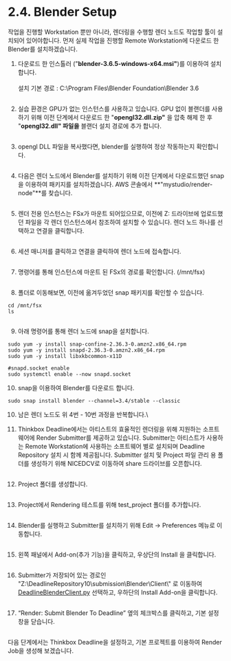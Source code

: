 # 2.4. Blender Setup

작업을 진행할 Workstation 뿐만 아니라, 렌더링을 수행할 렌더 노드도 작업할 툴이 설치되어 있어야합니다. 먼저 실제 작업을 진행할 Remote Workstation에 다운로드 한 Blender를 설치하겠습니다.



1. 다운로드 한 인스톨러 ("**blender-3.6.5-windows-x64.msi"**)를 이용하여 설치합니다.\
   \
   설치 기본 경로 : C:\Program Files\Blender Foundation\Blender 3.6

<figure><img src="../.gitbook/assets/image (1) (1) (1) (1).png" alt=""><figcaption></figcaption></figure>

2. 실습 환경은 GPU가 없는 인스턴스를 사용하고 있습니다. GPU 없이 블랜더를 사용하기 위해 이전 단계에서 다운로드 한 "**opengl32.dll.zip"** 을 압축 해제 한 후 "**opengl32.dll" 파일을** 블랜더 설치 경로에 추가 합니다.

<figure><img src="../.gitbook/assets/image (2) (1) (1).png" alt=""><figcaption></figcaption></figure>

3. opengl DLL 파일을 복사했다면, blender를 실행하여 정상 작동하는지 확인합니다.

<figure><img src="../.gitbook/assets/image (3) (1).png" alt=""><figcaption></figcaption></figure>

4. 다음은 렌더 노드에서 Blender를 설치하기 위해 이전 단계에서 다운로드했던 snap을 이용하여 패키지를 설치하겠습니다. AWS 콘솔에서 **"mystudio/render-node"**를 찾습니다.

<figure><img src="../.gitbook/assets/image (4) (1).png" alt=""><figcaption></figcaption></figure>

5. 렌더 전용 인스턴스는 FSx가 마운트 되어있으므로, 이전에 Z: 드라이브에 업로드했던 파일을 각 렌더 인스턴스에서 참조하여 설치할 수 있습니다. 렌더 노드 하나를 선택하고 연결을 클릭합니다.

<figure><img src="../.gitbook/assets/image (5) (1).png" alt=""><figcaption></figcaption></figure>

6. 세션 매니저를 클릭하고 연결을 클릭하여 렌더 노드에 접속합니다.

<figure><img src="../.gitbook/assets/image (6) (1).png" alt=""><figcaption></figcaption></figure>

7. 명령어를 통해 인스턴스에 마운트 된 FSx의 경로를 확인합니다. (/mnt/fsx)

<figure><img src="../.gitbook/assets/image (8) (1).png" alt=""><figcaption></figcaption></figure>

8. 폴더로 이동해보면, 이전에 옮겨두었던 snap 패키지를 확인할 수 있습니다.

```
cd /mnt/fsx
ls
```

<figure><img src="../.gitbook/assets/image (9) (1).png" alt=""><figcaption></figcaption></figure>

9. 아래 명령어를 통해 렌더 노드에 snap을 설치합니다.

```
sudo yum -y install snap-confine-2.36.3-0.amzn2.x86_64.rpm
sudo yum -y install snapd-2.36.3-0.amzn2.x86_64.rpm
sudo yum -y install libxkbcommon-x11D

#snapd.socket enable
sudo systemctl enable --now snapd.socket
```

10. snap을 이용하여 Blender를 다운로드 합니다.

```
sudo snap install blender --channel=3.4/stable --classic
```

10. 남은 렌더 노드도 위 4번 - 10번 과정을 반복합니다.\

11. Thinkbox Deadline에서는 아티스트의 효율적인 렌더링을 위해 지원하는 소프트웨어에 Render Submitter를 제공하고 있습니다. Submitter는 아티스트가 사용하는 Remote Workstation에 사용하는 소프트웨어 별로 설치되며 Deadline Repository 설치 시 함께 제공됩니다. Submitter 설치 및 Project 파일 관리 용 폴더를 생성하기 위해 NICEDCV로 이동하여 share 드라이브를 오픈합니다.

<figure><img src="../.gitbook/assets/image (10) (1).png" alt=""><figcaption></figcaption></figure>

12. Project 폴더를 생성합니다.

<figure><img src="../.gitbook/assets/image (11) (1).png" alt=""><figcaption></figcaption></figure>

13. Project에서 Rendering 테스트를 위해 test\_project 폴더를 추가합니다.

<figure><img src="../.gitbook/assets/image (12).png" alt=""><figcaption></figcaption></figure>

14. Blender를 실행하고 Submitter를 설치하기 위해 Edit -> Preferences 메뉴로 이동합니다.

<figure><img src="../.gitbook/assets/image (13).png" alt=""><figcaption></figcaption></figure>

15. 왼쪽 패널에서 Add-on(추가 기능)을 클릭하고, 우상단의 Install 을 클릭합니다.

<figure><img src="../.gitbook/assets/image (14).png" alt=""><figcaption></figcaption></figure>

16. Submitter가 저장되어 있는 경로인 "Z:\DeadlineRepository10\submission\Blender\Client\\" 로 이동하여 [DeadlineBlenderClient.py](http://deadlineblenderclient.py) 선택하고, 우하단의 Install Add-on을 클릭합니다.

<figure><img src="../.gitbook/assets/image (15).png" alt=""><figcaption></figcaption></figure>

17. “Render: Submit Blender To Deadline” 옆의 체크박스를 클릭하고, 기본 설정창을 닫습니다.

<figure><img src="../.gitbook/assets/image (16).png" alt=""><figcaption></figcaption></figure>

다음 단계에서는 Thinkbox Deadline을 설정하고, 기본 프로젝트를 이용하여 Render Job을 생성해 보겠습니다.
